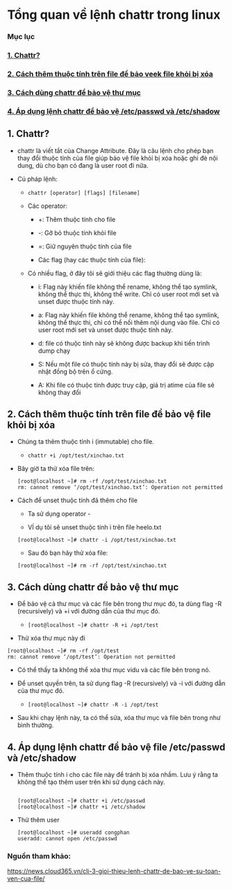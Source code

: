 # Tổng quan về lệnh chattr trong linux

### Mục lục

### [1. Chattr?](https://github.com/phancong0897/Congphan/blob/master/Linux/Chattr.md#1-chattr-1)

### [2. Cách thêm thuộc tính trên file để bảo veek file khỏi bị xóa](https://github.com/phancong0897/Congphan/blob/master/Linux/Chattr.md#2-c%C3%A1ch-th%C3%AAm-thu%E1%BB%99c-t%C3%ADnh-tr%C3%AAn-file-%C4%91%E1%BB%83-b%E1%BA%A3o-v%E1%BB%87-file-kh%E1%BB%8Fi-b%E1%BB%8B-x%C3%B3a)

### [3. Cách dùng chattr để bảo vệ thư mục](https://github.com/phancong0897/Congphan/blob/master/Linux/Chattr.md#3-c%C3%A1ch-d%C3%B9ng-chattr-%C4%91%E1%BB%83-b%E1%BA%A3o-v%E1%BB%87-th%C6%B0-m%E1%BB%A5c-1)

### [4. Áp dụng lệnh chattr để bảo vệ /etc/passwd và /etc/shadow](https://github.com/phancong0897/Congphan/blob/master/Linux/Chattr.md#4-%C3%A1p-d%E1%BB%A5ng-l%E1%BB%87nh-chattr-%C4%91%E1%BB%83-b%E1%BA%A3o-v%E1%BB%87-file-etcpasswd-v%C3%A0-etcshadow)

## 1. Chattr?

- chattr là viết tắt của Change Attribute. Đây là câu lệnh cho phép bạn thay đổi thuộc tính của file giúp bảo vệ file khỏi bị xóa hoặc ghi đè nội dung, dù cho bạn có đang là user root đi nữa.

- Cú pháp lệnh:

    - ` chattr [operator] [flags] [filename] `

    - Các operator:

        - +: Thêm thuộc tính cho file

        - -: Gỡ bỏ thuộc tính khỏi file

        - =: Giữ nguyên thuộc tính của file

        - Các flag (hay các thuộc tính của file):

    - Có nhiều flag, ở đây tôi sẽ giới thiệu các flag thường dùng là:

        + i: Flag này khiến file không thể rename, không thể tạo symlink, không thể thực thi, không thể write. Chỉ có user root mới set và unset được thuộc tính này.
    
        + a: Flag này khiến file không thể rename, không thể tạo symlink, không thể thực thi, chỉ có thể nối thêm nội dung vào file. Chỉ có user root mới set và unset được thuộc tính này.
        
        + d: file có thuộc tính này sẽ không được backup khi tiến trình dump chạy
        
        + S: Nếu một file có thuộc tính này bị sửa, thay đổi sẽ được cập nhật đồng bộ trên ổ cứng.
        + A: Khi file có thuộc tính được truy cập, giá trị atime của file sẽ không thay đổi

## 2. Cách thêm thuộc tính trên file để bảo vệ file khỏi bị xóa

- Chúng ta thêm thuộc tính i (immutable) cho file.

    - ` chattr +i /opt/test/xinchao.txt `

- Bây giờ ta thử xóa file trên:

    ```
    [root@localhost ~]# rm -rf /opt/test/xinchao.txt
    rm: cannot remove ‘/opt/test/xinchao.txt’: Operation not permitted

    ```
- Cách để unset thuộc tính đã thêm cho file

    - Ta sử dụng operator -

    - VÍ dụ tôi sẽ unset thuộc tính i trên file heelo.txt

    ` [root@localhost ~]# chattr -i /opt/test/xinchao.txt `
    
    - Sau đó bạn hãy thử xóa file:

    ` [root@localhost ~]# rm -rf /opt/test/xinchao.txt `

## 3. Cách dùng chattr để bảo vệ thư mục

- Để bảo vệ cả thư mục và các file bên trong thư mục đó, ta dùng flag -R (recursively) và +i với đường dẫn của thư mục đó.

    - ` [root@localhost ~]# chattr -R +i /opt/test `

- Thử xóa thư mục này đi

```
[root@localhost ~]# rm -rf /opt/test
rm: cannot remove ‘/opt/test’: Operation not permitted
```

- Có thể thấy ta không thể xóa thư mục vidu và các file bên trong nó.

- Để unset quyền trên, ta sử dụng flag -R (recursively) và -i với đường dẫn của thư mục đó.

    - ` [root@localhost ~]# chattr -R -i /opt/test `

- Sau khi chạy lệnh này, ta có thể sửa, xóa thư mục và file bên trong như bình thường.

## 4. Áp dụng lệnh chattr để bảo vệ file /etc/passwd và /etc/shadow

- Thêm thuộc tính i cho các file này để tránh bị xóa nhầm. Lưu ý rằng ta không thể tạo thêm user trên khi sử dụng cách này.

    ``` 

    [root@localhost ~]# chattr +i /etc/passwd
    [root@localhost ~]# chattr +i /etc/shadow

    ```

- Thử thêm user

    ``` 
    [root@localhost ~]# useradd congphan
    useradd: cannot open /etc/passwd
    ```

### Nguồn tham khảo:

https://news.cloud365.vn/cli-3-gioi-thieu-lenh-chattr-de-bao-ve-su-toan-ven-cua-file/